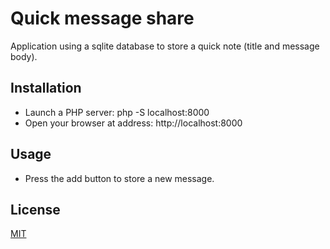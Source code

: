 # Quick message share

Application using a sqlite database to store a quick note (title and message body).

## Installation

- Launch a PHP server: php -S localhost:8000
- Open your browser at address: http://localhost:8000

## Usage
- Press the add button to store a new message.

## License

[MIT](https://choosealicense.com/licenses/mit/)